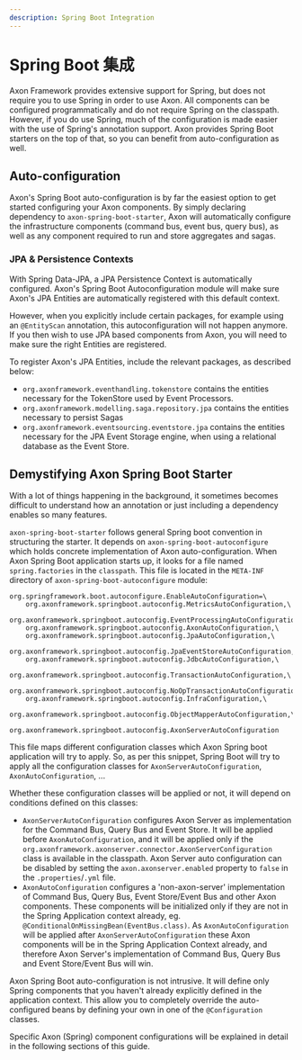 ```yaml
---
description: Spring Boot Integration
---
```


# Spring Boot 集成

Axon Framework provides extensive support for Spring, but does not require you to use Spring in order to use Axon. All components can be configured programmatically and do not require Spring on the classpath. However, if you do use Spring, much of the configuration is made easier with the use of Spring's annotation support. Axon provides Spring Boot starters on the top of that, so you can benefit from auto-configuration as well.

## Auto-configuration

Axon's Spring Boot auto-configuration is by far the easiest option to get started configuring your Axon components. By simply declaring dependency to `axon-spring-boot-starter`, Axon will automatically configure the infrastructure components (command bus, event bus, query bus), as well as any component required to run and store aggregates and sagas.

### JPA & Persistence Contexts

With Spring Data-JPA, a JPA Persistence Context is automatically configured. Axon's Spring Boot Autoconfiguration module will make sure Axon's JPA Entities are automatically registered with this default context.

However, when you explicitly include certain packages, for example using an `@EntityScan` annotation, this autoconfiguration will not happen anymore. If you then wish to use JPA based components from Axon, you will need to make sure the right Entities are registered.

To register Axon's JPA Entities, include the relevant packages, as described below:

* `org.axonframework.eventhandling.tokenstore` contains the entities necessary for the TokenStore used by Event Processors.
* `org.axonframework.modelling.saga.repository.jpa` contains the entities necessary to persist Sagas
* `org.axonframework.eventsourcing.eventstore.jpa` contains the entities necessary for the JPA Event Storage engine, when using a relational database as the Event Store.

## Demystifying Axon Spring Boot Starter

With a lot of things happening in the background, it sometimes becomes difficult to understand how an annotation or just including a dependency enables so many features.

`axon-spring-boot-starter` follows general Spring boot convention in structuring the starter. It depends on `axon-spring-boot-autoconfigure` which holds concrete implementation of Axon auto-configuration. When Axon Spring Boot application starts up, it looks for a file named `spring.factories` in the `classpath`. This file is located in the `META-INF` directory of `axon-spring-boot-autoconfigure` module:

```
org.springframework.boot.autoconfigure.EnableAutoConfiguration=\
    org.axonframework.springboot.autoconfig.MetricsAutoConfiguration,\
    org.axonframework.springboot.autoconfig.EventProcessingAutoConfiguration,\
    org.axonframework.springboot.autoconfig.AxonAutoConfiguration,\
    org.axonframework.springboot.autoconfig.JpaAutoConfiguration,\
    org.axonframework.springboot.autoconfig.JpaEventStoreAutoConfiguration,\
    org.axonframework.springboot.autoconfig.JdbcAutoConfiguration,\
    org.axonframework.springboot.autoconfig.TransactionAutoConfiguration,\
    org.axonframework.springboot.autoconfig.NoOpTransactionAutoConfiguration,\
    org.axonframework.springboot.autoconfig.InfraConfiguration,\
    org.axonframework.springboot.autoconfig.ObjectMapperAutoConfiguration,\
    org.axonframework.springboot.autoconfig.AxonServerAutoConfiguration
```

This file maps different configuration classes which Axon Spring boot application will try to apply. So, as per this snippet, Spring Boot will try to apply all the configuration classes for `AxonServerAutoConfiguration`, `AxonAutoConfiguration`, ...

Whether these configuration classes will be applied or not, it will depend on conditions defined on this classes:

* `AxonServerAutoConfiguration` configures Axon Server as implementation for the Command Bus, Query Bus and Event Store. It will be applied before `AxonAutoConfiguration`, and it will be applied only if the `org.axonframework.axonserver.connector.AxonServerConfiguration` class is available in the classpath. Axon Server auto configuration can be disabled by setting the `axon.axonserver.enabled` property to `false` in the `.properties`/`.yml` file.
* `AxonAutoConfiguration` configures a 'non-axon-server' implementation of Command Bus, Query Bus, Event Store/Event Bus and other Axon components. These components will be initialized only if they are not in the Spring Application context already, eg. `@ConditionalOnMissingBean(EventBus.class)`. As `AxonAutoConfiguration` will be applied after `AxonServerAutoConfiguration` these Axon components will be in the Spring Application Context already, and therefore Axon Server's implementation of Command Bus, Query Bus and Event Store/Event Bus will win.

Axon Spring Boot auto-configuration is not intrusive. It will define only Spring components that you haven't already explicitly defined in the application context. This allow you to completely override the auto-configured beans by defining your own in one of the `@Configuration` classes.

Specific Axon (Spring) component configurations will be explained in detail in the following sections of this guide.
